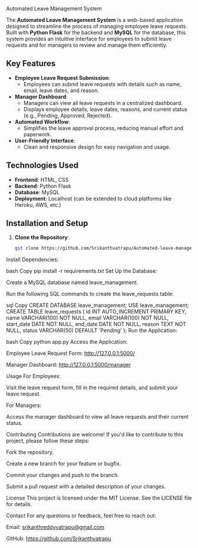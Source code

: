  Automated Leave Management System

The **Automated Leave Management System** is a web-based application designed to streamline the process of managing employee leave requests. Built with **Python Flask** for the backend and **MySQL** for the database, this system provides an intuitive interface for employees to submit leave requests and for managers to review and manage them efficiently.

## Key Features
- **Employee Leave Request Submission**:
  - Employees can submit leave requests with details such as name, email, leave dates, and reason.
- **Manager Dashboard**:
  - Managers can view all leave requests in a centralized dashboard.
  - Displays employee details, leave dates, reasons, and current status (e.g., Pending, Approved, Rejected).
- **Automated Workflow**:
  - Simplifies the leave approval process, reducing manual effort and paperwork.
- **User-Friendly Interface**:
  - Clean and responsive design for easy navigation and usage.

## Technologies Used
- **Frontend**: HTML, CSS
- **Backend**: Python Flask
- **Database**: MySQL
- **Deployment**: Localhost (can be extended to cloud platforms like Heroku, AWS, etc.)

## Installation and Setup
1. **Clone the Repository**:
   ```bash
   git clone https://github.com/Srikanthvatrapu/Automated-leave-management-system.git
Install Dependencies:

bash
Copy
pip install -r requirements.txt
Set Up the Database:

Create a MySQL database named leave_management.

Run the following SQL commands to create the leave_requests table:

sql
Copy
CREATE DATABASE leave_management;
USE leave_management;
CREATE TABLE leave_requests (
    id INT AUTO_INCREMENT PRIMARY KEY,
    name VARCHAR(100) NOT NULL,
    email VARCHAR(100) NOT NULL,
    start_date DATE NOT NULL,
    end_date DATE NOT NULL,
    reason TEXT NOT NULL,
    status VARCHAR(50) DEFAULT 'Pending'
);
Run the Application:

bash
Copy
python app.py
Access the Application:

Employee Leave Request Form: http://127.0.0.1:5000/

Manager Dashboard: http://127.0.0.1:5000/manager

Usage
For Employees:

Visit the leave request form, fill in the required details, and submit your leave request.

For Managers:

Access the manager dashboard to view all leave requests and their current status.

Contributing
Contributions are welcome! If you'd like to contribute to this project, please follow these steps:

Fork the repository.

Create a new branch for your feature or bugfix.

Commit your changes and push to the branch.

Submit a pull request with a detailed description of your changes.

License
This project is licensed under the MIT License. See the LICENSE file for details.

Contact
For any questions or feedback, feel free to reach out:

Email: srikanthreddyvatrapu@gmail.com

GitHub: https://github.com/Srikanthvatrapu
